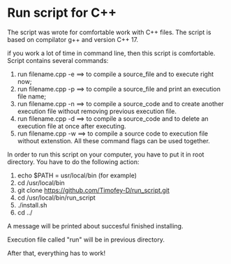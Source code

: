 # Run script for C++
The script was wrote for comfortable work with C++ files.
The script is based on compilator g++ and version C++ 17.

if you work a lot of time in command line, then this script is comfortable.
Script contains several commands:
1) run filename.cpp -e ==> to compile a source_file and to execute right now;
2) run filename.cpp -p ==> to compile a source_file and print an execution file name;
3) run filename.cpp -n ==> to compile a source_code and to create another execution file without removing previous execution file.
4) run filename.cpp -d ==> to compile a source_code and to delete an execution file at once after executing.
5) run filename.cpp -w ==> to compile a source code to execution file without extenstion.
All these command flags can be used together.

In order to run this script on your computer, you have to put it in root directory.
You have to do the following action:
1) echo $PATH = usr/local/bin (for example)
2) cd /usr/local/bin
3) git clone https://github.com/Timofey-D/run_script.git
4) cd /usr/local/bin/run_script
5) ./install.sh
6) cd ../

A message will be printed about succesful finished installing. 

Execution file called "run" will be in previous directory.

After that, everything has to work!
